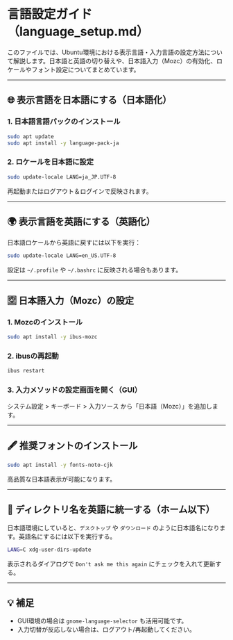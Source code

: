 # 言語設定ガイド（language_setup.md）

このファイルでは、Ubuntu環境における表示言語・入力言語の設定方法について解説します。日本語と英語の切り替えや、日本語入力（Mozc）の有効化、ロケールやフォント設定についてまとめています。

---

## 🌐 表示言語を日本語にする（日本語化）

### 1. 日本語言語パックのインストール

```bash
sudo apt update
sudo apt install -y language-pack-ja
```

### 2. ロケールを日本語に設定

```bash
sudo update-locale LANG=ja_JP.UTF-8
```

再起動またはログアウト＆ログインで反映されます。

---

## 🌍 表示言語を英語にする（英語化）

日本語ロケールから英語に戻すには以下を実行：

```bash
sudo update-locale LANG=en_US.UTF-8
```

設定は `~/.profile` や `~/.bashrc` に反映される場合もあります。

---

## 🈳 日本語入力（Mozc）の設定

### 1. Mozcのインストール

```bash
sudo apt install -y ibus-mozc
```

### 2. ibusの再起動

```bash
ibus restart
```

### 3. 入力メソッドの設定画面を開く（GUI）

システム設定 > キーボード > 入力ソース
から「日本語（Mozc）」を追加します。

---

## 🖋 推奨フォントのインストール

```bash
sudo apt install -y fonts-noto-cjk
```

高品質な日本語表示が可能になります。

---

## 📁 ディレクトリ名を英語に統一する（ホーム以下）

日本語環境にしていると、`デスクトップ` や `ダウンロード` のように日本語名になります。英語名にするには以下を実行する。

```bash
LANG=C xdg-user-dirs-update
```

表示されるダイアログで `Don't ask me this again` にチェックを入れて更新する。

---

## 💡 補足

- GUI環境の場合は `gnome-language-selector` も活用可能です。
- 入力切替が反応しない場合は、ログアウト/再起動してください。
